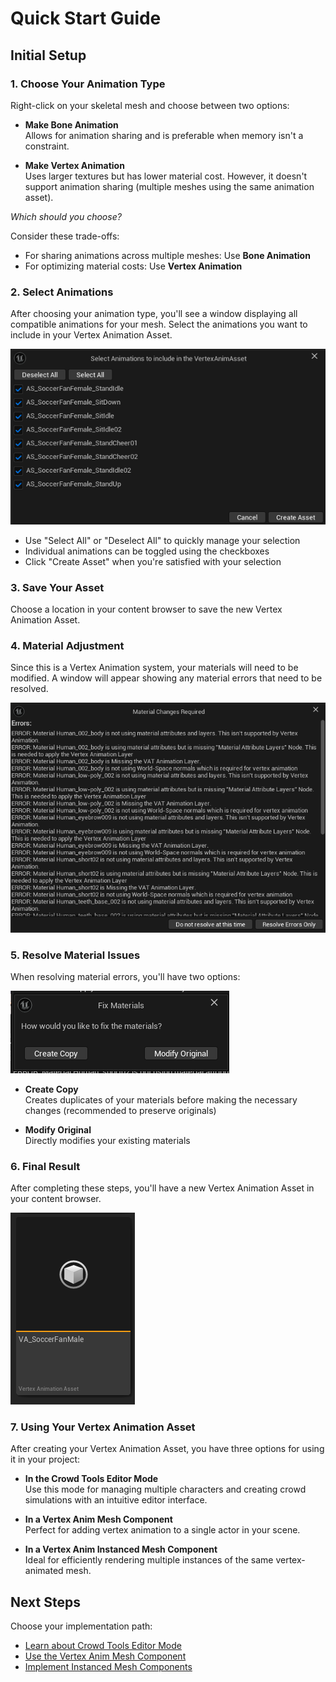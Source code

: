 # Quick Start Guide

## Initial Setup

### 1. Choose Your Animation Type
Right-click on your skeletal mesh and choose between two options:

   - **Make Bone Animation**  
     Allows for animation sharing and is preferable when memory isn't a constraint.

   - **Make Vertex Animation**  
     Uses larger textures but has lower material cost. However, it doesn't support animation sharing (multiple meshes using the same animation asset).

*Which should you choose?*

Consider these trade-offs:

   - For sharing animations across multiple meshes: Use **Bone Animation**  
   - For optimizing material costs: Use **Vertex Animation**

### 2. Select Animations
After choosing your animation type, you'll see a window displaying all compatible animations for your mesh. Select the animations you want to include in your Vertex Animation Asset.

   ![Animation Selection](assets/quick_1.png)

   - Use "Select All" or "Deselect All" to quickly manage your selection  
   - Individual animations can be toggled using the checkboxes  
   - Click "Create Asset" when you're satisfied with your selection

### 3. Save Your Asset
Choose a location in your content browser to save the new Vertex Animation Asset.

### 4. Material Adjustment
Since this is a Vertex Animation system, your materials will need to be modified. A window will appear showing any material errors that need to be resolved.

   ![Material Errors](assets/quick_2.png)

### 5. Resolve Material Issues
When resolving material errors, you'll have two options:

   ![Material Resolution Options](assets/quick_3.png)

   - **Create Copy**  
     Creates duplicates of your materials before making the necessary changes (recommended to preserve originals)
   
   - **Modify Original**  
     Directly modifies your existing materials

### 6. Final Result
After completing these steps, you'll have a new Vertex Animation Asset in your content browser.

   ![Vertex Animation Asset](assets/quick_4.png)

### 7. Using Your Vertex Animation Asset

After creating your Vertex Animation Asset, you have three options for using it in your project:

- **In the Crowd Tools Editor Mode**  
  Use this mode for managing multiple characters and creating crowd simulations with an intuitive editor interface.

- **In a Vertex Anim Mesh Component**  
  Perfect for adding vertex animation to a single actor in your scene.

- **In a Vertex Anim Instanced Mesh Component**  
  Ideal for efficiently rendering multiple instances of the same vertex-animated mesh.

## Next Steps

Choose your implementation path:

- [Learn about Crowd Tools Editor Mode](crowd-tools-editor-mode.md)
- [Use the Vertex Anim Mesh Component](vertex-anim-mesh-component.md)
- [Implement Instanced Mesh Components](vertex-anim-instanced-mesh-component.md)
